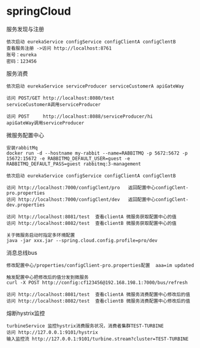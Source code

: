 # springCloud
服务发现与注册

    依次启动 eurekaService configService configClientA configClentB
    查看服务注册 ->访问 http://localhost:8761
    账号：eureka
    密码：123456
服务消费

	依次启动 eurekaService serviceProducer serviceCustomerA apiGateWay

	访问 POST/GET http://localhost:8080/test
	serviceCustomerA调用serviceProducer

	访问 POST     http://localhost:8088/serviceProducer/hi
	apiGateWay调用serviceProducer

微服务配置中心

    安装rabbitMq
    docker run -d --hostname my-rabbit --name=RABBITMQ -p 5672:5672 -p 15672:15672 -e RABBITMQ_DEFAULT_USER=guest -e RABBITMQ_DEFAULT_PASS=guest rabbitmq:3-management

	依次启动 eurekaService configService configClientA configClentB

    访问 http://localhost:7000/configClent/pro   返回配置中心configClent-pro.properties
    访问 http://localhost:7000/configClent/dev   返回配置中心configClent-dev.properties

    访问 http://localhost:8081/test  查看clientA 微服务获取配置中心的值
    访问 http://localhost:8082/test  查看clientB 微服务获取配置中心的值

    关于微服务启动时指定多环境配置
    java -jar xxx.jar --spring.cloud.config.profile=pro/dev

消息总线bus

    修改配置中心/properties/configClient-pro.properties配置  aaa=im updated

    触发配置中心把修改后的值分发到微服务
    curl -X POST http://config:cf123456@192.168.198.1:7000/bus/refresh

    访问 http://localhost:8081/test  查看clientA 微服务消费配置中心修改后的值
    访问 http://localhost:8082/test  查看clientB 微服务消费配置中心修改后的值

熔断hystrix监控

    turbineService 监控hystrix消费服务状况，消费者集群TEST-TURBINE
    访问 http://127.0.0.1:9101/hystrix
    输入监控流 http://127.0.0.1:9101/turbine.stream?cluster=TEST-TURBINE
